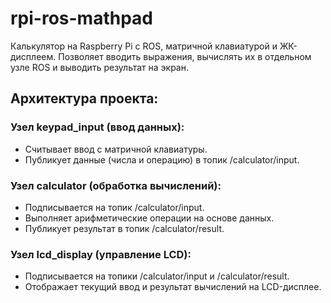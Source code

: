 # rpi-ros-mathpad
Калькулятор на Raspberry Pi с ROS, матричной клавиатурой и ЖК-дисплеем. Позволяет вводить выражения, вычислять их в отдельном узле ROS и выводить результат на экран.


## Архитектура проекта:

### Узел keypad_input (ввод данных):

- Считывает ввод с матричной клавиатуры.
- Публикует данные (числа и операцию) в топик /calculator/input.

### Узел calculator (обработка вычислений):

- Подписывается на топик /calculator/input.
- Выполняет арифметические операции на основе данных.
- Публикует результат в топик /calculator/result.

### Узел lcd_display (управление LCD):

- Подписывается на топики /calculator/input и /calculator/result.
- Отображает текущий ввод и результат вычислений на LCD-дисплее.
